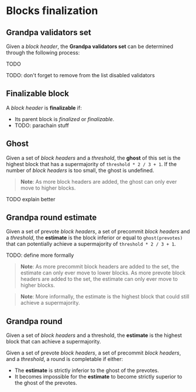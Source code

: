 # Blocks finalization

## Grandpa validators set

Given a *block header*, the **Grandpa validators set** can be determined through the following process:

TODO

TODO: don't forget to remove from the list disabled validators

## Finalizable block

A *block header* is **finalizable** if:

- Its parent block is *finalized* or *finalizable*.
- TODO: parachain stuff

## Ghost

Given a set of *block headers* and a *threshold*, the **ghost** of this set is the highest block that has a supermajority of `threshold * 2 / 3 + 1`.
If the number of *block headers* is too small, the ghost is undefined.

> **Note**: As more block headers are added, the ghost can only ever move to higher blocks.

TODO explain better

## Grandpa round estimate

Given a set of prevote *block headers*, a set of precommit *block headers* and a *threshold*, the **estimate** is the block inferior or equal to `ghost(prevotes)` that can potentially achieve a supermajority of `threshold * 2 / 3 + 1`.

TODO: define more formally

> **Note**: As more precommit block headers are added to the set, the estimate can only ever move to lower blocks. As more prevote block headers are added to the set, the estimate can only ever move to higher blocks.

> **Note**: More informally, the estimate is the highest block that could still achieve a supermajority.

## Grandpa round

Given a set of *block headers* and a threshold, the **estimate** is the highest block that can achieve a supermajority.

Given a set of prevote *block headers*, a set of precommit *block headers*, and a *threshold*, a round is completable if either:

- The **estimate** is strictly inferior to the ghost of the prevotes.
- It becomes impossible for the **estimate** to become strictly superior to the ghost of the prevotes.

